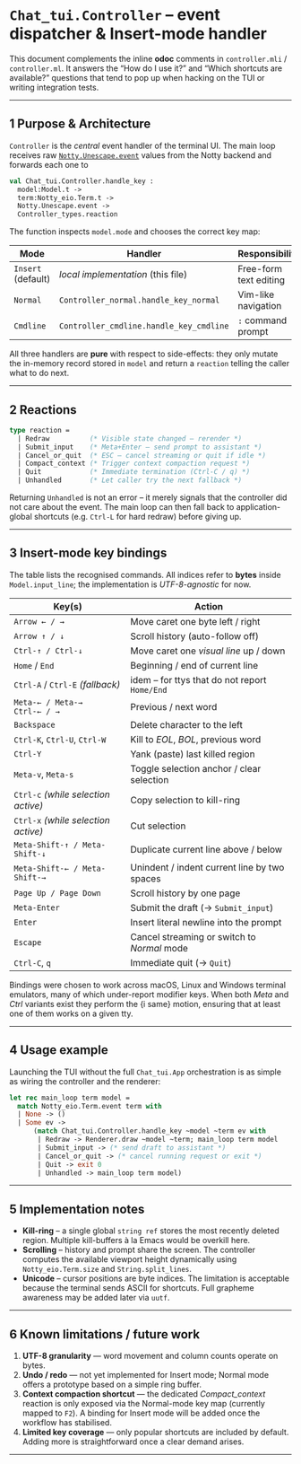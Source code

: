 # `Chat_tui.Controller` – event dispatcher & Insert-mode handler

This document complements the inline **odoc** comments in
`controller.mli` / `controller.ml`.  It answers the “How do I use it?” and
“Which shortcuts are available?” questions that tend to pop up when hacking
on the TUI or writing integration tests.

---

## 1  Purpose & Architecture

`Controller` is the *central* event handler of the terminal UI.  The main loop
receives raw [`Notty.Unescape.event`][notty-event] values from the Notty
backend and forwards each one to

```ocaml
val Chat_tui.Controller.handle_key :
  model:Model.t ->
  term:Notty_eio.Term.t ->
  Notty.Unescape.event ->
  Controller_types.reaction
```

The function inspects `model.mode` and chooses the correct key map:

| Mode           | Handler                               | Responsibility            |
|----------------|---------------------------------------|---------------------------|
| `Insert` (default) | *local implementation* (this file) | Free-form text editing     |
| `Normal`          | `Controller_normal.handle_key_normal` | Vim-like navigation        |
| `Cmdline`         | `Controller_cmdline.handle_key_cmdline` | `:` command prompt         |

All three handlers are **pure** with respect to side-effects: they only mutate
the in-memory record stored in `model` and return a `reaction` telling the
caller what to do next.

[notty-event]: https://pqwy.github.io/notty/doc/notty/Notty/Unescape/index.html#TYPEevent

---

## 2  Reactions

```ocaml
type reaction =
  | Redraw          (* Visible state changed – rerender *)
  | Submit_input    (* Meta+Enter – send prompt to assistant *)
  | Cancel_or_quit  (* ESC – cancel streaming or quit if idle *)
  | Compact_context (* Trigger context compaction request *)
  | Quit            (* Immediate termination (Ctrl-C / q) *)
  | Unhandled       (* Let caller try the next fallback *)
```

Returning `Unhandled` is not an error – it merely signals that the controller
did not care about the event.  The main loop can then fall back to
application-global shortcuts (e.g. `Ctrl-L` for hard redraw) before giving up.

---

## 3  Insert-mode key bindings

The table lists the recognised commands.  All indices refer to **bytes**
inside `Model.input_line`; the implementation is *UTF-8-agnostic* for now.

| Key(s)                              | Action                                         |
|-------------------------------------|------------------------------------------------|
| `Arrow ← / →`                       | Move caret one byte left / right               |
| `Arrow ↑ / ↓`                       | Scroll history (auto-follow off)               |
| `Ctrl-↑ / Ctrl-↓`                   | Move caret one *visual line* up / down         |
| `Home` / `End`                      | Beginning / end of current line                |
| `Ctrl-A` / `Ctrl-E` *(fallback)*    | idem – for ttys that do not report `Home/End`  |
| `Meta-← / Meta-→` <br/>`Ctrl-← / →` | Previous / next word                           |
| `Backspace`                         | Delete character to the left                   |
| `Ctrl-K`, `Ctrl-U`, `Ctrl-W`        | Kill to *EOL*, *BOL*, previous word            |
| `Ctrl-Y`                            | Yank (paste) last killed region                |
| `Meta-v`, `Meta-s`                  | Toggle selection anchor / clear selection      |
| `Ctrl-c` *(while selection active)* | Copy selection to kill-ring                    |
| `Ctrl-x` *(while selection active)* | Cut selection                                  |
| `Meta-Shift-↑ / Meta-Shift-↓`       | Duplicate current line above / below           |
| `Meta-Shift-← / Meta-Shift-→`       | Unindent / indent current line by two spaces   |
| `Page Up / Page Down`               | Scroll history by one page                     |
| `Meta-Enter`                        | Submit the draft (→ `Submit_input`)            |
| `Enter`                             | Insert literal newline into the prompt         |
| `Escape`                            | Cancel streaming or switch to *Normal* mode    |
| `Ctrl-C`, `q`                       | Immediate quit (→ `Quit`)                      |

Bindings were chosen to work across macOS, Linux and Windows terminal
emulators, many of which under-report modifier keys.  When both *Meta* and
*Ctrl* variants exist they perform the {i same} motion, ensuring that at
least one of them works on a given tty.

---

## 4  Usage example

Launching the TUI without the full `Chat_tui.App` orchestration is as simple
as wiring the controller and the renderer:

```ocaml
let rec main_loop term model =
  match Notty_eio.Term.event term with
  | None -> ()
  | Some ev ->
      (match Chat_tui.Controller.handle_key ~model ~term ev with
       | Redraw -> Renderer.draw ~model ~term; main_loop term model
       | Submit_input -> (* send draft to assistant *)
       | Cancel_or_quit -> (* cancel running request or exit *)
       | Quit -> exit 0
       | Unhandled -> main_loop term model)
```

---

## 5  Implementation notes

* **Kill-ring** – a single global `string ref` stores the most recently
  deleted region.  Multiple kill-buffers à la Emacs would be overkill here.
* **Scrolling** – history and prompt share the screen.  The controller
  computes the available viewport height dynamically using
  `Notty_eio.Term.size` and `String.split_lines`.
* **Unicode** – cursor positions are byte indices.  The limitation is
  acceptable because the terminal sends ASCII for shortcuts.  Full grapheme
  awareness may be added later via `uutf`.

---

## 6  Known limitations / future work

1. **UTF-8 granularity** — word movement and column counts operate on bytes.
2. **Undo / redo** — not yet implemented for Insert mode; Normal mode offers
   a prototype based on a simple ring buffer.
3. **Context compaction shortcut** — the dedicated *Compact_context* reaction
   is only exposed via the Normal-mode key map (currently mapped to `F2`).
   A binding for Insert mode will be added once the workflow has stabilised.
4. **Limited key coverage** — only popular shortcuts are included by default.
   Adding more is straightforward once a clear demand arises.

---


